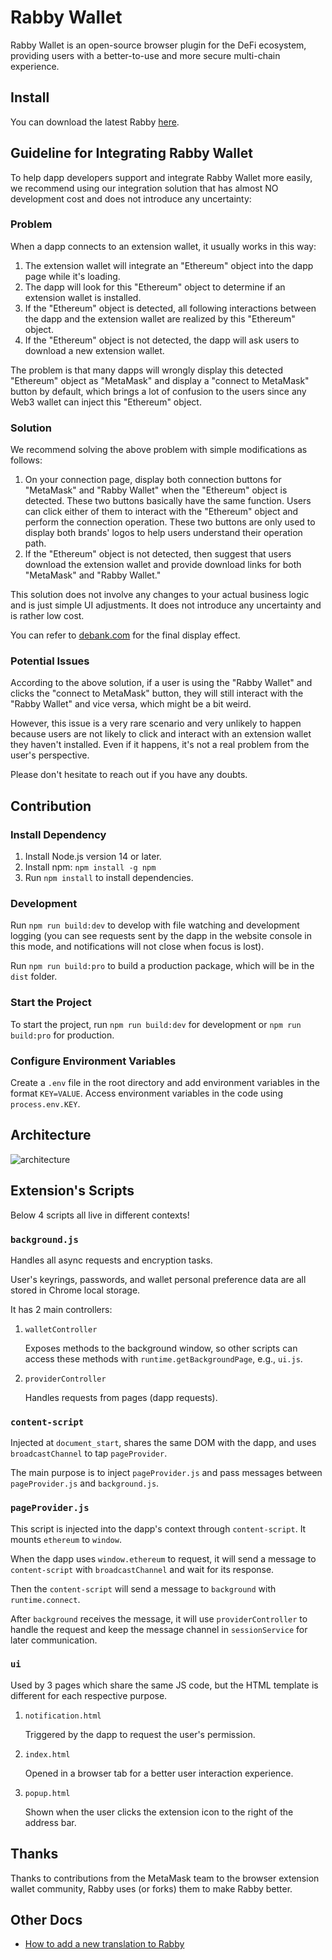 # Rabby Wallet

Rabby Wallet is an open-source browser plugin for the DeFi ecosystem, providing users with a better-to-use and more secure multi-chain experience.

## Install

You can download the latest Rabby [here](https://github.com/RabbyHub/Rabby/releases/latest).

## Guideline for Integrating Rabby Wallet

To help dapp developers support and integrate Rabby Wallet more easily, we recommend using our integration solution that has almost NO development cost and does not introduce any uncertainty:

### Problem

When a dapp connects to an extension wallet, it usually works in this way:

1. The extension wallet will integrate an "Ethereum" object into the dapp page while it's loading.
2. The dapp will look for this "Ethereum" object to determine if an extension wallet is installed.
3. If the "Ethereum" object is detected, all following interactions between the dapp and the extension wallet are realized by this "Ethereum" object.
4. If the "Ethereum" object is not detected, the dapp will ask users to download a new extension wallet.

The problem is that many dapps will wrongly display this detected "Ethereum" object as "MetaMask" and display a "connect to MetaMask" button by default, which brings a lot of confusion to the users since any Web3 wallet can inject this "Ethereum" object.

### Solution

We recommend solving the above problem with simple modifications as follows:

1. On your connection page, display both connection buttons for "MetaMask" and "Rabby Wallet" when the "Ethereum" object is detected. These two buttons basically have the same function. Users can click either of them to interact with the "Ethereum" object and perform the connection operation. These two buttons are only used to display both brands' logos to help users understand their operation path.
2. If the "Ethereum" object is not detected, then suggest that users download the extension wallet and provide download links for both "MetaMask" and "Rabby Wallet."

This solution does not involve any changes to your actual business logic and is just simple UI adjustments. It does not introduce any uncertainty and is rather low cost.

You can refer to [debank.com](https://debank.com) for the final display effect.

### Potential Issues

According to the above solution, if a user is using the "Rabby Wallet" and clicks the "connect to MetaMask" button, they will still interact with the "Rabby Wallet" and vice versa, which might be a bit weird.

However, this issue is a very rare scenario and very unlikely to happen because users are not likely to click and interact with an extension wallet they haven't installed. Even if it happens, it's not a real problem from the user's perspective.

Please don't hesitate to reach out if you have any doubts.

## Contribution

### Install Dependency

1. Install Node.js version 14 or later.
2. Install npm: `npm install -g npm`
3. Run `npm install` to install dependencies.

### Development

Run `npm run build:dev` to develop with file watching and development logging (you can see requests sent by the dapp in the website console in this mode, and notifications will not close when focus is lost).

Run `npm run build:pro` to build a production package, which will be in the `dist` folder.

### Start the Project

To start the project, run `npm run build:dev` for development or `npm run build:pro` for production.

### Configure Environment Variables

Create a `.env` file in the root directory and add environment variables in the format `KEY=VALUE`. Access environment variables in the code using `process.env.KEY`.

## Architecture

![architecture](./docs/architecture.png)

## Extension's Scripts

Below 4 scripts all live in different contexts!

### `background.js`

Handles all async requests and encryption tasks.

User's keyrings, passwords, and wallet personal preference data are all stored in Chrome local storage.

It has 2 main controllers:

1. `walletController`

   Exposes methods to the background window, so other scripts can access these methods with `runtime.getBackgroundPage`, e.g., `ui.js`.

2. `providerController`

   Handles requests from pages (dapp requests).

### `content-script`

Injected at `document_start`, shares the same DOM with the dapp, and uses `broadcastChannel` to tap `pageProvider`.

The main purpose is to inject `pageProvider.js` and pass messages between `pageProvider.js` and `background.js`.

### `pageProvider.js`

This script is injected into the dapp's context through `content-script`. It mounts `ethereum` to `window`.

When the dapp uses `window.ethereum` to request, it will send a message to `content-script` with `broadcastChannel` and wait for its response.

Then the `content-script` will send a message to `background` with `runtime.connect`.

After `background` receives the message, it will use `providerController` to handle the request and keep the message channel in `sessionService` for later communication.

### `ui`

Used by 3 pages which share the same JS code, but the HTML template is different for each respective purpose.

1. `notification.html`

   Triggered by the dapp to request the user's permission.

2. `index.html`

   Opened in a browser tab for a better user interaction experience.

3. `popup.html`

   Shown when the user clicks the extension icon to the right of the address bar.

## Thanks

Thanks to contributions from the MetaMask team to the browser extension wallet community, Rabby uses (or forks) them to make Rabby better.

## Other Docs

- [How to add a new translation to Rabby](/docs/translation.md)
